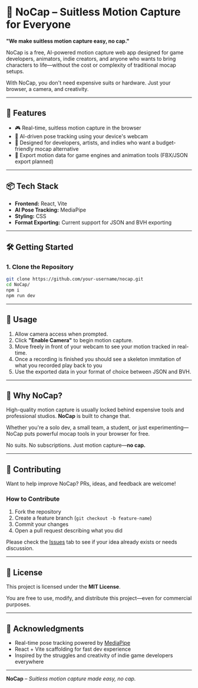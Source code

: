 # 🎥 NoCap – Suitless Motion Capture for Everyone

**"We make suitless motion capture easy, no cap."**

NoCap is a free, AI-powered motion capture web app designed for game developers, animators, indie creators, and anyone who wants to bring characters to life—without the cost or complexity of traditional mocap setups.

With NoCap, you don't need expensive suits or hardware. Just your browser, a camera, and creativity.

---

## 🚀 Features

- 🎮 Real-time, suitless motion capture in the browser
- 🤖 AI-driven pose tracking using your device's webcam
- 🧰 Designed for developers, artists, and indies who want a budget-friendly mocap alternative
- 💾 Export motion data for game engines and animation tools (FBX/JSON export planned)

---

## 📦 Tech Stack

- **Frontend:** React, Vite
- **AI Pose Tracking:** MediaPipe
- **Styling:** CSS
- **Format Exporting:** Current support for JSON and BVH exporting

---

## 🛠️ Getting Started

### 1. Clone the Repository

```bash
git clone https://github.com/your-username/nocap.git
cd NoCap/
npm i
npm run dev
```
---

## 📸 Usage

1. Allow camera access when prompted.
2. Click **"Enable Camera"** to begin motion capture.
3. Move freely in front of your webcam to see your motion tracked in real-time.
4. Once a recording is finished you should see a skeleton immitation of what you recorded play back to you
5. Use the exported data in your format of choice between JSON and BVH.

---

## 🧠 Why NoCap?

High-quality motion capture is usually locked behind expensive tools and professional studios. **NoCap** is built to change that.

Whether you're a solo dev, a small team, a student, or just experimenting—NoCap puts powerful mocap tools in your browser for free.

No suits. No subscriptions. Just motion capture—**no cap.**

---

## 🤝 Contributing

Want to help improve NoCap? PRs, ideas, and feedback are welcome!

### How to Contribute

1. Fork the repository
2. Create a feature branch (`git checkout -b feature-name`)
3. Commit your changes
4. Open a pull request describing what you did

Please check the [Issues](https://github.com/your-username/nocap/issues) tab to see if your idea already exists or needs discussion.

---

## 📝 License

This project is licensed under the **MIT License**.

You are free to use, modify, and distribute this project—even for commercial purposes.

---

## 🙏 Acknowledgments

- Real-time pose tracking powered by [MediaPipe](https://mediapipe.dev/)
- React + Vite scaffolding for fast dev experience
- Inspired by the struggles and creativity of indie game developers everywhere

---

**NoCap** – _Suitless motion capture made easy, no cap._